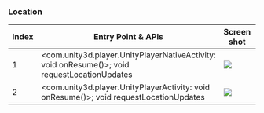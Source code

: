 ### Location
| Index | Entry Point & APIs | Screen shot | Resource id | Label |
| ------------- | ------------- | ------------- |-------------|-------------|
| 1 | <com.unity3d.player.UnityPlayerNativeActivity: void onResume()>; void requestLocationUpdates | ![](C:\Users\hfu\Documents\COSMOS\output\py\Play_win8\Simulation\com.sdrive.train.sim\com.unity3d.player.UnityPlayerNativeActivity.png) |  | |
| 2 | <com.unity3d.player.UnityPlayerActivity: void onResume()>; void requestLocationUpdates | ![](C:\Users\hfu\Documents\COSMOS\output\py\Play_win8\Simulation\com.sdrive.train.sim\com.unity3d.player.UnityPlayerActivity.png) |  | |
